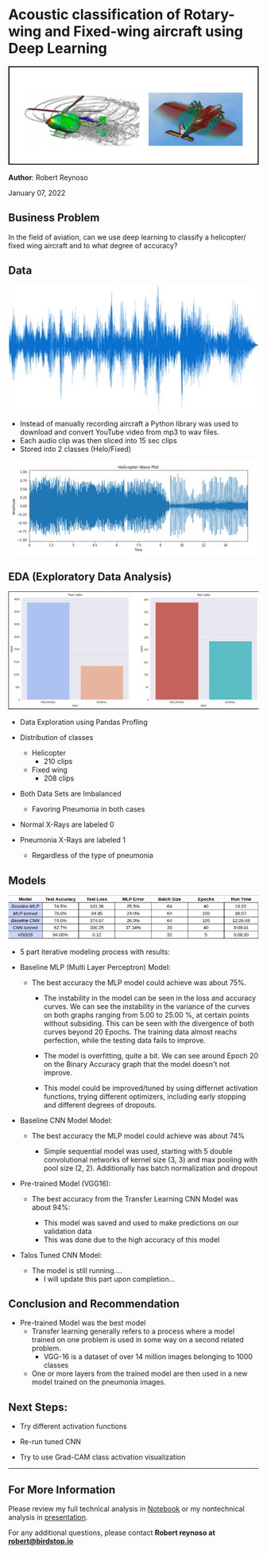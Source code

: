 # Acoustic classification of Rotary-wing and Fixed-wing aircraft using Deep Learning

![xray](https://github.com/reynoso811/Capstone_Audio-Analysis/blob/main/heloVSfixed.png)

**Author**: Robert Reynoso


January 07, 2022

## Business Problem

In the field of aviation, can we use deep learning to classify a helicopter/ fixed wing aircraft and to what degree of accuracy?

## Data
![aircraft](https://github.com/reynoso811/Capstone_Audio-Analysis/blob/main/waveform_post.png)

* Instead of manually recording aircraft a Python library was used to download and convert YouTube video from mp3 to wav files.
* Each audio clip was then sliced into 15 sec clips
* Stored into 2 classes (Helo/Fixed)

![wavfile](https://github.com/reynoso811/Capstone_Audio-Analysis/blob/main/Helo_wave.png)


## EDA (Exploratory Data Analysis)
![EDA](https://github.com/reynoso811/Image-Classification-Pneumonia-X-rays-/blob/main/Screen%20Shot%202021-12-02%20at%2010.47.49%20AM.png)
* Data Exploration using Pandas Profling

* Distribution of classes
    - Helicopter
        - 210 clips
    - Fixed wing
        - 208 clips
    
* Both Data Sets are Imbalanced
    - Favoring Pneumonia in both cases 
    
* Normal X-Rays are labeled 0

* Pneumonia X-Rays are labeled 1
    - Regardless of the type of pneumonia


## Models
![Test](https://github.com/reynoso811/Image-Classification-Pneumonia-X-rays-/blob/main/Screenshot%20from%202021-12-06%2020-53-58.png)

* 5 part iterative modeling process with results: 


* Baseline MLP (Multi Layer Perceptron) Model:
    - The best accuracy the MLP model could achieve was about 75%.
    
        - The instability in the model can be seen in the loss and accuracy curves. We can see the instability in the variance 
          of the curves on both graphs ranging from 5.00 to 25.00 %, at certain points without subsiding. This can be seen 
          with the divergence of both curves beyond 20 Epochs. The training data almost reachs perfection, while the testing 
          data fails to improve.
          
        - The model is overfitting, quite a bit. We can see around Epoch 20 on the Binary Accuracy graph that the model 
          doesn't not improve.
          
        - This model could be improved/tuned by using differnet activation functions, trying different optimizers, 
          including early stopping and different degrees of dropouts.
        
        
* Baseline CNN Model Model:
    - The best accuracy the MLP model could achieve was about 74%

        - Simple sequential model was used, starting with 5 double convolutional networks of kernel size (3, 3) and max pooling with pool size (2, 2).            Additionally has batch normalization and dropout
        
           
* Pre-trained Model (VGG16):
    - The best accuracy from the Transfer Learning CNN Model was about 94%:

        - This model was saved and used to make predictions on our validation data
        - This was done due to the high accuracy of this model


* Talos Tuned CNN Model:
    - The model is still running....
        - I will update this part upon completion...
        

##  Conclusion and Recommendation

* Pre-trained Model was the best model
    - Transfer learning generally refers to a process where a model trained on one problem is used in some way on a second 
      related problem.
        - VGG-16 is a dataset of over 14 million images belonging to 1000 classes
    - One or more layers from the trained model are then used in a new model trained on the pneumonia images.
 


## Next Steps: 

* Try different activation functions 


* Re-run tuned CNN


* Try to use Grad-CAM class activation visualization



***

## For More Information

Please review my full technical analysis in [Notebook](https://github.com/reynoso811/Image-Classification-Pneumonia-X-rays-/blob/main/Phase_04_MLP_CNN_talos.ipynb) or my nontechnical analysis in [presentation](https://github.com/reynoso811/Image-Classification-Pneumonia-X-rays-/blob/main/Phase_04%20-%20Image%20Classification.pdf).

For any additional questions, please contact **Robert reynoso at robert@birdstop.io**


